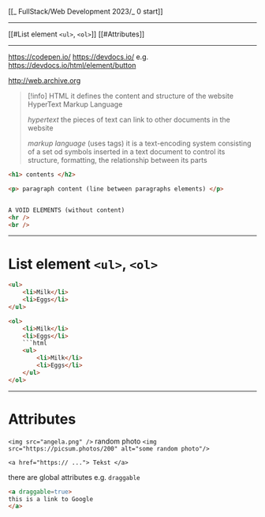[[_ FullStack/Web Development 2023/_ 0 start]]


----
[[#List element `<ul>`, `<ol>`]]
[[#Attributes]]


---------
https://codepen.io/
https://devdocs.io/
e.g. https://devdocs.io/html/element/button

http://web.archive.org

>[!info] HTML
>it defines the content and structure of the website
>HyperText Markup Language
>
>*hypertext* the pieces of text can link to other documents in the website
>
>*markup language*  (uses tags) it is a text-encoding system consisting of a set od symbols inserted in a text document to control its structure, formatting, the relationship between its parts

```html
<h1> contents </h2>

<p> paragraph content (line between paragraphs elements) </p>


A VOID ELEMENTS (without content)
<hr />
<br />


```


---
# List element `<ul>`, `<ol>`
```html
<ul>
	<li>Milk</li>
	<li>Eggs</li>
</ul>

```

```html
<ol>
	<li>Milk</li>
	<li>Eggs</li>
	```html
	<ul>
		<li>Milk</li>
		<li>Eggs</li>
	</ul>
</ol>

```

---
# Attributes

`<img src="angela.png" />`
random photo
`<img src="https://picsum.photos/200" alt="some random photo"/>`

`<a href="https:// ..."> Tekst </a>`

there are global attributes
e.g. `draggable`
```html
<a draggable=true>
this is a link to Google
</a>
```






